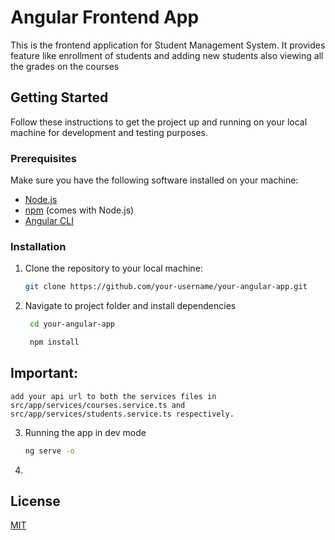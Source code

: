 # Angular Frontend App

This is the frontend application for Student Management System. It provides feature like enrollment of students and adding new students also viewing all the grades on the courses

## Getting Started

Follow these instructions to get the project up and running on your local machine for development and testing purposes.

### Prerequisites

Make sure you have the following software installed on your machine:

- [Node.js](https://nodejs.org/)
- [npm](https://www.npmjs.com/) (comes with Node.js)
- [Angular CLI](https://angular.io/cli)

### Installation

1. Clone the repository to your local machine:

   ```bash
   git clone https://github.com/your-username/your-angular-app.git

   ```

2. Navigate to project folder and install dependencies

   ```bash
    cd your-angular-app

    npm install

   ```

## Important:

    add your api url to both the services files in  src/app/services/courses.service.ts and src/app/services/students.service.ts respectively.

3. Running the app in dev mode

   ```bash
   ng serve -o
   ```

4.

## License

[MIT](https://choosealicense.com/licenses/mit/)
